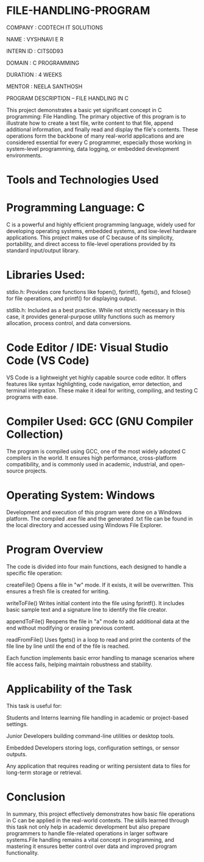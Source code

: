 # FILE-HANDLING-PROGRAM 

COMPANY : CODTECH IT SOLUTIONS

NAME : VYSHNAVI E R

INTERN ID : CITS0D93

DOMAIN :  C PROGRAMMING

DURATION : 4 WEEKS

MENTOR : NEELA SANTHOSH

PROGRAM DESCRIPTION – FILE HANDLING IN C

This project demonstrates a basic yet significant concept in C programming: File Handling. The primary objective of this program is to illustrate how to create a text file, write content to that file, append additional information, and finally read and display the file's contents. These operations form the backbone of many real-world applications and are considered essential for every C programmer, especially those working in system-level programming, data logging, or embedded development environments.

# Tools and Technologies Used

# Programming Language: C

C is a powerful and highly efficient programming language, widely used for developing operating systems, embedded systems, and low-level hardware applications. This project makes use of C because of its simplicity, portability, and direct access to file-level operations provided by its standard input/output library.

# Libraries Used:

stdio.h: Provides core functions like fopen(), fprintf(), fgets(), and fclose() for file operations, and printf() for displaying output.

stdlib.h: Included as a best practice. While not strictly necessary in this case, it provides general-purpose utility functions such as memory allocation, process control, and data conversions.

# Code Editor / IDE: Visual Studio Code (VS Code)

VS Code is a lightweight yet highly capable source code editor. It offers features like syntax highlighting, code navigation, error detection, and terminal integration. These make it ideal for writing, compiling, and testing C programs with ease.

# Compiler Used: GCC (GNU Compiler Collection)

The program is compiled using GCC, one of the most widely adopted C compilers in the world. It ensures high performance, cross-platform compatibility, and is commonly used in academic, industrial, and open-source projects.

# Operating System: Windows

Development and execution of this program were done on a Windows platform. The compiled .exe file and the generated .txt file can be found in the local directory and accessed using Windows File Explorer.

# Program Overview

The code is divided into four main functions, each designed to handle a specific file operation:

createFile()
Opens a file in "w" mode. If it exists, it will be overwritten. This ensures a fresh file is created for writing.

writeToFile()
Writes initial content into the file using fprintf(). It includes basic sample text and a signature line to identify the file creator.

appendToFile()
Reopens the file in "a" mode to add additional data at the end without modifying or erasing previous content.

readFromFile()
Uses fgets() in a loop to read and print the contents of the file line by line until the end of the file is reached.

Each function implements basic error handling to manage scenarios where file access fails, helping maintain robustness and stability.

# Applicability of the Task

This task is useful for:

Students and Interns learning file handling in academic or project-based settings.

Junior Developers building command-line utilities or desktop tools.

Embedded Developers storing logs, configuration settings, or sensor outputs.

Any application that requires reading or writing persistent data to files for long-term storage or retrieval.

# Conclusion

In summary, this project effectively demonstrates how basic file operations in C can be applied in  the real-world contexts. The skills learned through this task not only help in academic development but also prepare programmers to handle file-related operations in larger software systems.File handling remains a vital concept in programming, and mastering it ensures better control over data and improved program functionality.

